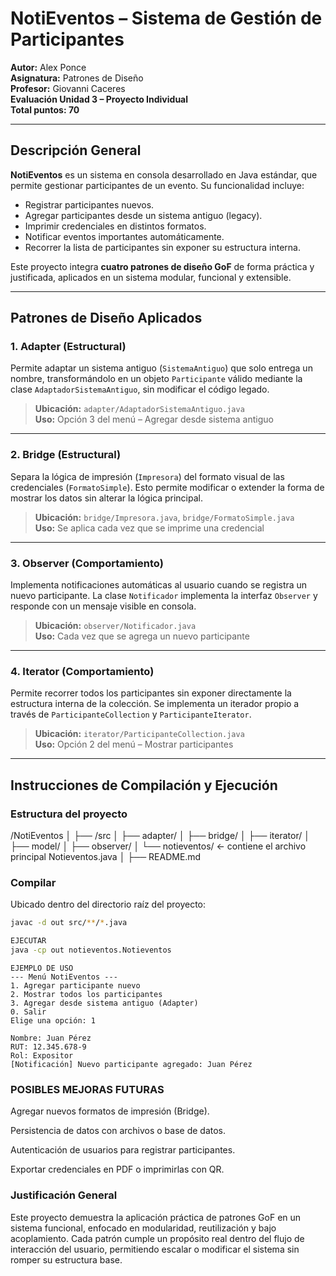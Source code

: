 #  NotiEventos – Sistema de Gestión de Participantes

**Autor:** Alex Ponce  
**Asignatura:** Patrones de Diseño  
**Profesor:** Giovanni Caceres  
**Evaluación Unidad 3 – Proyecto Individual**  
**Total puntos: 70**

---

## Descripción General

**NotiEventos** es un sistema en consola desarrollado en Java estándar, que permite gestionar participantes de un evento. Su funcionalidad incluye:

- Registrar participantes nuevos.
- Agregar participantes desde un sistema antiguo (legacy).
- Imprimir credenciales en distintos formatos.
- Notificar eventos importantes automáticamente.
- Recorrer la lista de participantes sin exponer su estructura interna.

Este proyecto integra **cuatro patrones de diseño GoF** de forma práctica y justificada, aplicados en un sistema modular, funcional y extensible.

---

##  Patrones de Diseño Aplicados

### 1. **Adapter** (Estructural)

Permite adaptar un sistema antiguo (`SistemaAntiguo`) que solo entrega un nombre, transformándolo en un objeto `Participante` válido mediante la clase `AdaptadorSistemaAntiguo`, sin modificar el código legado.

> **Ubicación:** `adapter/AdaptadorSistemaAntiguo.java`  
> **Uso:** Opción 3 del menú – Agregar desde sistema antiguo

---

### 2. **Bridge** (Estructural)

Separa la lógica de impresión (`Impresora`) del formato visual de las credenciales (`FormatoSimple`). Esto permite modificar o extender la forma de mostrar los datos sin alterar la lógica principal.

> **Ubicación:** `bridge/Impresora.java`, `bridge/FormatoSimple.java`  
> **Uso:** Se aplica cada vez que se imprime una credencial

---

### 3. **Observer** (Comportamiento)

Implementa notificaciones automáticas al usuario cuando se registra un nuevo participante. La clase `Notificador` implementa la interfaz `Observer` y responde con un mensaje visible en consola.

> **Ubicación:** `observer/Notificador.java`  
> **Uso:** Cada vez que se agrega un nuevo participante

---

### 4. **Iterator** (Comportamiento)

Permite recorrer todos los participantes sin exponer directamente la estructura interna de la colección. Se implementa un iterador propio a través de `ParticipanteCollection` y `ParticipanteIterator`.

> **Ubicación:** `iterator/ParticipanteCollection.java`  
> **Uso:** Opción 2 del menú – Mostrar participantes

---

## Instrucciones de Compilación y Ejecución

### Estructura del proyecto

/NotiEventos
│
├── /src
│ ├── adapter/
│ ├── bridge/
│ ├── iterator/
│ ├── model/
│ ├── observer/
│ └── notieventos/ ← contiene el archivo principal Notieventos.java
│
├── README.md

###  Compilar

Ubicado dentro del directorio raíz del proyecto:

```bash
javac -d out src/**/*.java

EJECUTAR
java -cp out notieventos.Notieventos
````

````
EJEMPLO DE USO
--- Menú NotiEventos ---
1. Agregar participante nuevo
2. Mostrar todos los participantes
3. Agregar desde sistema antiguo (Adapter)
0. Salir
Elige una opción: 1

Nombre: Juan Pérez
RUT: 12.345.678-9
Rol: Expositor
[Notificación] Nuevo participante agregado: Juan Pérez
````


### POSIBLES MEJORAS FUTURAS
Agregar nuevos formatos de impresión (Bridge).

Persistencia de datos con archivos o base de datos.

Autenticación de usuarios para registrar participantes.

Exportar credenciales en PDF o imprimirlas con QR.

### Justificación General
Este proyecto demuestra la aplicación práctica de patrones GoF en un sistema funcional, enfocado en modularidad,
reutilización y bajo acoplamiento. Cada patrón cumple un propósito real dentro del flujo de interacción del usuario,
 permitiendo escalar o modificar el sistema sin romper su estructura base.
